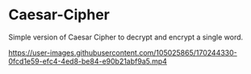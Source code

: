 # Caesar-Cipher

Simple version of Caesar Cipher to decrypt and encrypt a single word.


https://user-images.githubusercontent.com/105025865/170244330-0fcd1e59-efc4-4ed8-be84-e90b21abf9a5.mp4

